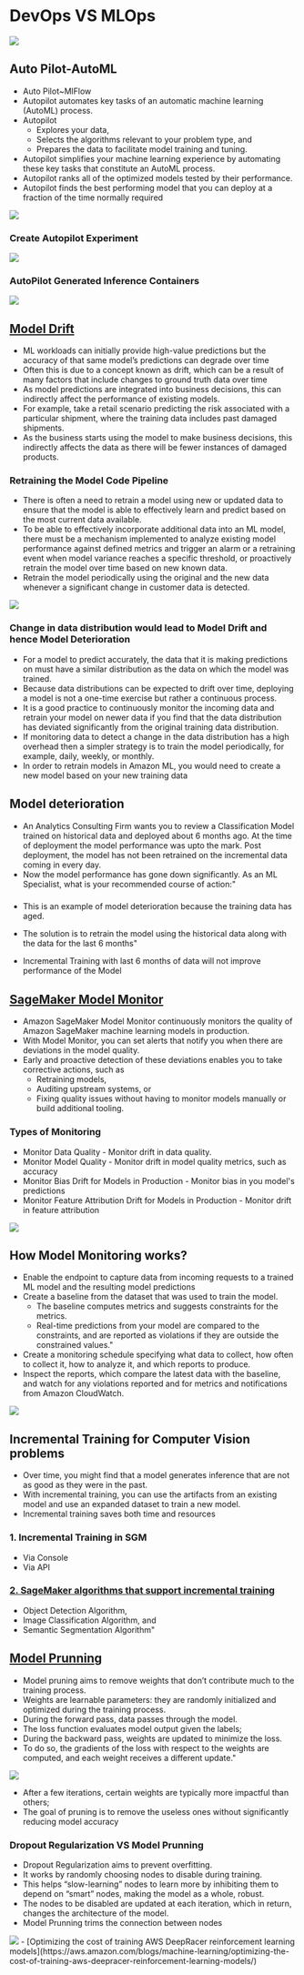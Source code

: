 # DevOps VS MLOps	
<img src="images/1.png">

## Auto Pilot-AutoML
- Auto Pilot~MlFlow										
- Autopilot automates key tasks of an automatic machine learning (AutoML) process.										
- Autopilot 
  - Explores your data, 
  - Selects the algorithms relevant to your problem type, and 
  - Prepares the data to facilitate model training and tuning.
- Autopilot simplifies your machine learning experience by automating these key tasks that constitute an AutoML process. 
- Autopilot ranks all of the optimized models tested by their performance. 
- Autopilot finds the best performing model that you can deploy at a fraction of the time normally required
<img src="images/2.png">

### Create Autopilot Experiment
<img src="images/3.png">

### AutoPilot Generated Inference Containers			
<img src="images/4.png">

## [Model Drift](https://docs.aws.amazon.com/wellarchitected/latest/machine-learning-lens/evolve.html)
- ML workloads can initially provide high-value predictions but the accuracy of that same model’s predictions can degrade over time										
- Often this is due to a concept known as drift, which can be a result of many factors that include changes to ground truth data over time										
- As model predictions are integrated into business decisions, this can indirectly affect the performance of existing models.										
- For example, take a retail scenario predicting the risk associated with a particular shipment, where the training data includes past damaged shipments. 
- As the business starts using the model to make business decisions, this indirectly affects the data as there will be fewer instances of damaged products.

### Retraining the Model Code Pipeline										
- There is often a need to retrain a model using new or updated data to ensure that the model is able to effectively learn and predict based on the most current data available.										
- To be able to effectively incorporate additional data into an ML model, there must be a mechanism implemented to analyze existing model performance against defined metrics and trigger an alarm or a retraining event when model variance reaches a specific threshold, or proactively retrain the model over time based on new known data.										
- Retrain the model periodically using the original and the new data whenever a significant change in customer data is detected.										
<img src="images/5.png">

### Change in data distribution would lead to Model Drift and hence Model Deterioration										
- For a model to predict accurately, the data that it is making predictions on must have a similar distribution as the data on which the model was trained. 
- Because data distributions can be expected to drift over time, deploying a model is not a one-time exercise but rather a continuous process. 
- It is a good practice to continuously monitor the incoming data and retrain your model on newer data if you find that the data distribution has deviated significantly from the original training data distribution.
- If monitoring data to detect a change in the data distribution has a high overhead then a simpler strategy is to train the model periodically, for example, daily, weekly, or monthly. 
- In order to retrain models in Amazon ML, you would need to create a new model based on your new training data

## Model deterioration	
- An Analytics Consulting Firm wants you to review a Classification Model trained on historical data and deployed about 6 months ago. 
At the time of deployment the model performance was upto the mark. Post deployment, the model has not been retrained on the incremental data coming in every day. 
- Now the model performance has gone down significantly. As an ML Specialist, what is your recommended course of action:"										
### 
- This is an example of model deterioration because the training data has aged. 
- The solution is to retrain the model using the historical data along with the data for the last 6 months"										


- Incremental Training with last 6 months of data will not improve performance of the Model										

## [SageMaker Model Monitor](https://aws.amazon.com/sagemaker/model-monitor/)
- Amazon SageMaker Model Monitor continuously monitors the quality of Amazon SageMaker machine learning models in production.										
- With Model Monitor, you can set alerts that notify you when there are deviations in the model quality.										
- Early and proactive detection of these deviations enables you to take corrective actions, such as 
  - Retraining models, 
  - Auditing upstream systems, or 
  - Fixing quality issues without having to monitor models manually or build additional tooling.
### Types of Monitoring	
- Monitor Data Quality - Monitor drift in data quality.										
- Monitor Model Quality - Monitor drift in model quality metrics, such as accuracy										
- Monitor Bias Drift for Models in Production - Monitor bias in you model's predictions										
- Monitor Feature Attribution Drift for Models in Production - Monitor drift in feature attribution										
<img src="images/6.png">

## How Model Monitoring works?										
- Enable the endpoint to capture data from incoming requests to a trained ML model and the resulting model predictions										
- Create a baseline from the dataset that was used to train the model. 
  - The baseline computes metrics and suggests constraints for the metrics. 
  - Real-time predictions from your model are compared to the constraints, and are reported as violations if they are outside the constrained values."										
- Create a monitoring schedule specifying what data to collect, how often to collect it, how to analyze it, and which reports to produce.										
- Inspect the reports, which compare the latest data with the baseline, and watch for any violations reported and for metrics and notifications from Amazon CloudWatch.										
<img src="images/7.png">

## Incremental Training for Computer Vision problems										
- Over time, you might find that a model generates inference that are not as good as they were in the past. 
- With incremental training, you can use the artifacts from an existing model and use an expanded dataset to train a new model. 
- Incremental training saves both time and resources

### 1. Incremental Training in SGM		
- Via Console
- Via API

### [2. SageMaker algorithms that support incremental training](https://docs.aws.amazon.com/sagemaker/latest/dg/incremental-training.html)
- Object Detection Algorithm, 
- Image Classification Algorithm, and 
- Semantic Segmentation Algorithm"										

## [Model Prunning](https://aws.amazon.com/blogs/machine-learning/pruning-machine-learning-models-with-amazon-sagemaker-debugger-and-amazon-sagemaker-experiments/)
- Model pruning aims to remove weights that don’t contribute much to the training process. 
- Weights are learnable parameters: they are randomly initialized and optimized during the training process. 
- During the forward pass, data passes through the model. 
- The loss function evaluates model output given the labels; 
- During the backward pass, weights are updated to minimize the loss. 
- To do so, the gradients of the loss with respect to the weights are computed, and each weight receives a different update."										
<img src="images/8.png">

- After a few iterations, certain weights are typically more impactful than others; 
- The goal of pruning is to remove the useless ones without significantly reducing model accuracy

### Dropout Regularization VS Model Prunning			
- Dropout Regularization aims to prevent overfitting. 
- It works by randomly choosing nodes to disable during training. 
- This helps “slow-learning” nodes to learn more by inhibiting them to depend on “smart” nodes, making the model as a whole, robust. 
- The nodes to be disabled are updated at each iteration, which in return, changes the architecture of the model. 
- Model Prunning trims the connection between nodes
<img src="images/9.png">
- [Optimizing the cost of training AWS DeepRacer reinforcement learning models](https://aws.amazon.com/blogs/machine-learning/optimizing-the-cost-of-training-aws-deepracer-reinforcement-learning-models/)

